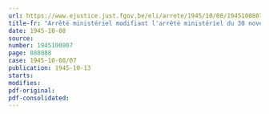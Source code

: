 ```yaml
---
url: https://www.ejustice.just.fgov.be/eli/arrete/1945/10/08/1945100807/justel
title-fr: "Arrêté ministériel modifiant l'arrêté ministériel du 30 novembre 1944 relatif à la mobilisation et à la vente du tabac brut indigène"
date: 1945-10-08
source:
number: 1945100807
page: 888888
case: 1945-10-08/07
publication: 1945-10-13
starts:
modifies:
pdf-original:
pdf-consolidated:
---
```


